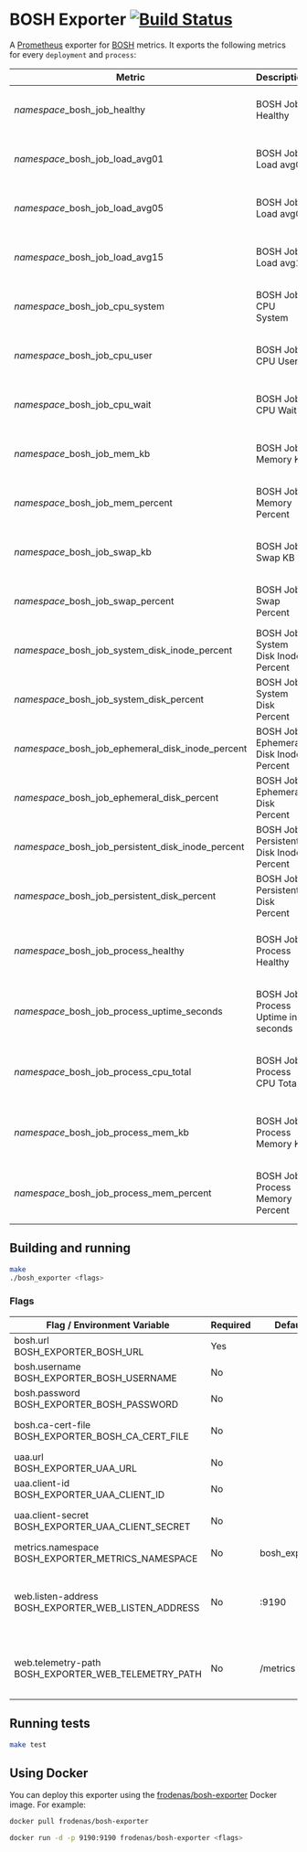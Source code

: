 # BOSH Exporter [![Build Status](https://travis-ci.org/cloudfoundry-community/bosh_exporter.png)](https://travis-ci.org/cloudfoundry-community/bosh_exporter)

A [Prometheus][prometheus] exporter for [BOSH][bosh] metrics. It exports the following metrics for every `deployment` and `process`:

| Metric | Description | Labels |
| ------ | ----------- | ------ |
| *namespace*_bosh_job_healthy | BOSH Job Healthy | bosh_deployment, bosh_job, bosh_index, bosh_az
| *namespace*_bosh_job_load_avg01 | BOSH Job Load avg01 | bosh_deployment, bosh_job, bosh_index, bosh_az
| *namespace*_bosh_job_load_avg05 | BOSH Job Load avg05 | bosh_deployment, bosh_job, bosh_index, bosh_az
| *namespace*_bosh_job_load_avg15 | BOSH Job Load avg15 | bosh_deployment, bosh_job, bosh_index, bosh_az
| *namespace*_bosh_job_cpu_system | BOSH Job CPU System | bosh_deployment, bosh_job, bosh_index, bosh_az
| *namespace*_bosh_job_cpu_user | BOSH Job CPU User | bosh_deployment, bosh_job, bosh_index, bosh_az
| *namespace*_bosh_job_cpu_wait | BOSH Job CPU Wait | bosh_deployment, bosh_job, bosh_index, bosh_az
| *namespace*_bosh_job_mem_kb | BOSH Job Memory KB | bosh_deployment, bosh_job, bosh_index, bosh_az
| *namespace*_bosh_job_mem_percent | BOSH Job Memory Percent | bosh_deployment, bosh_job, bosh_index, bosh_az
| *namespace*_bosh_job_swap_kb | BOSH Job Swap KB | bosh_deployment, bosh_job, bosh_index, bosh_az
| *namespace*_bosh_job_swap_percent | BOSH Job Swap Percent | bosh_deployment, bosh_job, bosh_index, bosh_az
| *namespace*_bosh_job_system_disk_inode_percent | BOSH Job System Disk Inode Percent | bosh_deployment, bosh_job, bosh_index, bosh_az
| *namespace*_bosh_job_system_disk_percent | BOSH Job System Disk Percent | bosh_deployment, bosh_job, bosh_index, bosh_az
| *namespace*_bosh_job_ephemeral_disk_inode_percent | BOSH Job Ephemeral Disk Inode Percent | bosh_deployment, bosh_job, bosh_index, bosh_az
| *namespace*_bosh_job_ephemeral_disk_percent | BOSH Job Ephemeral Disk Percent | bosh_deployment, bosh_job, bosh_index, bosh_az
| *namespace*_bosh_job_persistent_disk_inode_percent | BOSH Job Persistent Disk Inode Percent | bosh_deployment, bosh_job, bosh_index, bosh_az
| *namespace*_bosh_job_persistent_disk_percent | BOSH Job Persistent Disk Percent | bosh_deployment, bosh_job, bosh_index, bosh_az
| *namespace*_bosh_job_process_healthy | BOSH Job Process Healthy | bosh_deployment, bosh_job, bosh_index, bosh_az, process_name
| *namespace*_bosh_job_process_uptime_seconds | BOSH Job Process Uptime in seconds | bosh_deployment, bosh_job, bosh_index, bosh_az, process_name
| *namespace*_bosh_job_process_cpu_total | BOSH Job Process CPU Total | bosh_deployment, bosh_job, bosh_index, bosh_az, process_name
| *namespace*_bosh_job_process_mem_kb | BOSH Job Process Memory KB | bosh_deployment, bosh_job, bosh_index, bosh_az, process_name
| *namespace*_bosh_job_process_mem_percent | BOSH Job Process Memory Percent | bosh_deployment, bosh_job, bosh_index, bosh_az, process_name

## Building and running

```bash
make
./bosh_exporter <flags>
```

### Flags

| Flag / Environment Variable | Required | Default | Description
| --------------------------- | -------- | ------- | -----------
| bosh.url<br>BOSH_EXPORTER_BOSH_URL | Yes | | BOSH URL
| bosh.username<br>BOSH_EXPORTER_BOSH_USERNAME | No | | BOSH Username
| bosh.password<br>BOSH_EXPORTER_BOSH_PASSWORD | No | | BOSH Password
| bosh.ca-cert-file<br>BOSH_EXPORTER_BOSH_CA_CERT_FILE | No | | BOSH CA Certificate file
| uaa.url<br>BOSH_EXPORTER_UAA_URL | No | | BOSH UAA URL
| uaa.client-id<br>BOSH_EXPORTER_UAA_CLIENT_ID | No | | BOSH UAA Client ID
| uaa.client-secret<br>BOSH_EXPORTER_UAA_CLIENT_SECRET | No | | BOSH UAA Client Secret
| metrics.namespace<br>BOSH_EXPORTER_METRICS_NAMESPACE | No | bosh_exporter | Metrics Namespace
| web.listen-address<br>BOSH_EXPORTER_WEB_LISTEN_ADDRESS | No | :9190 | Address to listen on for web interface and telemetry
| web.telemetry-path<br>BOSH_EXPORTER_WEB_TELEMETRY_PATH | No | /metrics | Path under which to expose Prometheus metrics

## Running tests

```bash
make test
```

## Using Docker

You can deploy this exporter using the [frodenas/bosh-exporter][hub] Docker image. For example:

```bash
docker pull frodenas/bosh-exporter

docker run -d -p 9190:9190 frodenas/bosh-exporter <flags>
```

[bosh]: https://bosh.io
[hub]: https://hub.docker.com/r/frodenas/bosh-exporter/
[prometheus]: https://prometheus.io/
